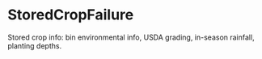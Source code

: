 # StoredCropFailure
Stored crop info: bin environmental info, USDA grading, in-season rainfall, planting depths.
